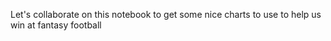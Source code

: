 Let's collaborate on this notebook to get some nice charts to use to help us win at fantasy football

